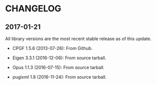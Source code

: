 # CHANGELOG

## 2017-01-21

All library versions are the most recent stable release as of this update.

* CPGF 1.5.6 (2013-07-26): From Github.

* Eigen 3.3.1 (2016-12-06): From source tarball.

* Opus 1.1.3 (2016-07-15): From source tarball.

* pugixml 1.8 (2016-11-24): From source tarball.
